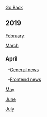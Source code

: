 [Go Back](README.md)


## 2019


[February](feb_2019.md)

[March](mar_2019.md)

### April

&nbsp;&nbsp;-[General news](apr_2019.md)

&nbsp;&nbsp;-[Frontend news](frontend_apr.md)

[May](may_2019.md)

[June](jun_2019.md)

[July](jul_2019.md)
